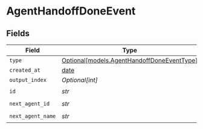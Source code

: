 # AgentHandoffDoneEvent


## Fields

| Field                                                                                | Type                                                                                 | Required                                                                             | Description                                                                          |
| ------------------------------------------------------------------------------------ | ------------------------------------------------------------------------------------ | ------------------------------------------------------------------------------------ | ------------------------------------------------------------------------------------ |
| `type`                                                                               | [Optional[models.AgentHandoffDoneEventType]](../models/agenthandoffdoneeventtype.md) | :heavy_minus_sign:                                                                   | N/A                                                                                  |
| `created_at`                                                                         | [date](https://docs.python.org/3/library/datetime.html#date-objects)                 | :heavy_minus_sign:                                                                   | N/A                                                                                  |
| `output_index`                                                                       | *Optional[int]*                                                                      | :heavy_minus_sign:                                                                   | N/A                                                                                  |
| `id`                                                                                 | *str*                                                                                | :heavy_check_mark:                                                                   | N/A                                                                                  |
| `next_agent_id`                                                                      | *str*                                                                                | :heavy_check_mark:                                                                   | N/A                                                                                  |
| `next_agent_name`                                                                    | *str*                                                                                | :heavy_check_mark:                                                                   | N/A                                                                                  |
